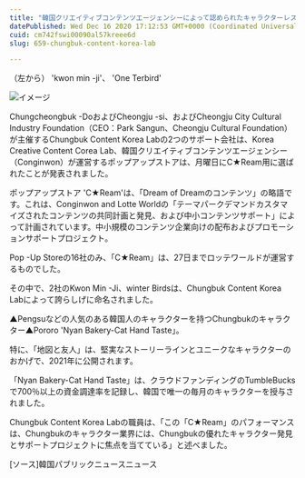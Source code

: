 ```yaml
---
title: "韓国クリエイティブコンテンツエージェンシーによって認められたキャラクターレストラン、Chungbuk Content Korea Lab"
datePublished: Wed Dec 16 2020 17:12:53 GMT+0000 (Coordinated Universal Time)
cuid: cm742fswi00090al57kreee6d
slug: 659-chungbuk-content-korea-lab

---
```



（左から） 'kwon min -ji'、 'One Terbird'

![イメージ](https://cdn.hashnode.com/res/hashnode/image/upload/v1739495045889/f68a4149-76dc-4f0b-85aa-883e2ec91606.jpeg)

Chungcheongbuk -DoおよびCheongju -si、およびCheongju City Cultural Industry Foundation（CEO：Park Sangun、Cheongju Cultural Foundation）が主催するChungbuk Content Korea Labの2つのサポート会社は、Korea Creative Content Corea Lab、韓国クリエイティブコンテンツエージェンシー（Conginwon）が運営するポップアップストアは、月曜日にC★Ream用に選ばれたことが発表されました。

ポップアップストア 'C★Ream'は、「Dream of Dreamのコンテンツ」の略語です。これは、Conginwon and Lotte Worldの「テーマパークデマンドカスタマイズされたコンテンツの共同計画と発見、および中小コンテンツサポート」によって計画されています。中小規模のコンテンツ企業向けの配布およびプロモーションサポートプロジェクト。

Pop -Up Storeの16社のみ、「C★Ream」は、27日までロッテワールドが運営するものでした。

その中で、2社のKwon Min -Ji、winter Birdsは、Chungbuk Content Korea Labによって誇らしげに命名されました。

▲Pengsuなどの人気のある韓国人のキャラクターを持つChungbukのキャラクター▲Pororo 'Nyan Bakery-Cat Hand Taste」。

特に、「地図と友人」は、堅実なストーリーラインとユニークなキャラクターのおかげで、2021年に公開されます。

「Nyan Bakery-Cat Hand Taste」は、クラウドファンディングのTumbleBucksで700％以上の資金調達率を記録し、韓国で唯一の毎月のキャラクターを授与されました。

Chungbuk Content Korea Labの職員は、「この「C★Ream」のパフォーマンスは、Chungbukのキャラクター業界には、Chungbukの優れたキャラクター発見とサポートプロジェクトに焦点を当てている」と述べました。

[ソース]韓国パブリックニュースニュース